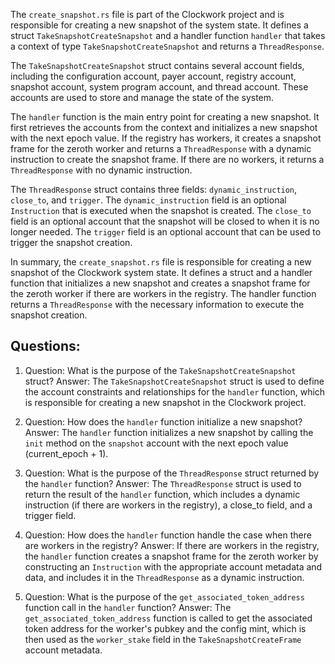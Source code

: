 The `create_snapshot.rs` file is part of the Clockwork project and is responsible for creating a new snapshot of the system state. It defines a struct `TakeSnapshotCreateSnapshot` and a handler function `handler` that takes a context of type `TakeSnapshotCreateSnapshot` and returns a `ThreadResponse`.

The `TakeSnapshotCreateSnapshot` struct contains several account fields, including the configuration account, payer account, registry account, snapshot account, system program account, and thread account. These accounts are used to store and manage the state of the system.

The `handler` function is the main entry point for creating a new snapshot. It first retrieves the accounts from the context and initializes a new snapshot with the next epoch value. If the registry has workers, it creates a snapshot frame for the zeroth worker and returns a `ThreadResponse` with a dynamic instruction to create the snapshot frame. If there are no workers, it returns a `ThreadResponse` with no dynamic instruction.

The `ThreadResponse` struct contains three fields: `dynamic_instruction`, `close_to`, and `trigger`. The `dynamic_instruction` field is an optional `Instruction` that is executed when the snapshot is created. The `close_to` field is an optional account that the snapshot will be closed to when it is no longer needed. The `trigger` field is an optional account that can be used to trigger the snapshot creation.

In summary, the `create_snapshot.rs` file is responsible for creating a new snapshot of the Clockwork system state. It defines a struct and a handler function that initializes a new snapshot and creates a snapshot frame for the zeroth worker if there are workers in the registry. The handler function returns a `ThreadResponse` with the necessary information to execute the snapshot creation.
## Questions: 
 1. Question: What is the purpose of the `TakeSnapshotCreateSnapshot` struct?
   Answer: The `TakeSnapshotCreateSnapshot` struct is used to define the account constraints and relationships for the `handler` function, which is responsible for creating a new snapshot in the Clockwork project.

2. Question: How does the `handler` function initialize a new snapshot?
   Answer: The `handler` function initializes a new snapshot by calling the `init` method on the `snapshot` account with the next epoch value (current_epoch + 1).

3. Question: What is the purpose of the `ThreadResponse` struct returned by the `handler` function?
   Answer: The `ThreadResponse` struct is used to return the result of the `handler` function, which includes a dynamic instruction (if there are workers in the registry), a close_to field, and a trigger field.

4. Question: How does the `handler` function handle the case when there are workers in the registry?
   Answer: If there are workers in the registry, the `handler` function creates a snapshot frame for the zeroth worker by constructing an `Instruction` with the appropriate account metadata and data, and includes it in the `ThreadResponse` as a dynamic instruction.

5. Question: What is the purpose of the `get_associated_token_address` function call in the `handler` function?
   Answer: The `get_associated_token_address` function is called to get the associated token address for the worker's pubkey and the config mint, which is then used as the `worker_stake` field in the `TakeSnapshotCreateFrame` account metadata.
    